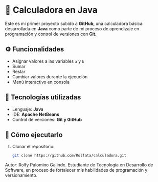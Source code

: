 # 🧮 Calculadora en Java

Este es mi primer proyecto subido a **GitHub**, una calculadora básica desarrollada en **Java** como parte de mi proceso de aprendizaje en programación y control de versiones con **Git**.

## ⚙️ Funcionalidades
- Asignar valores a las variables `a` y `b`
- Sumar
- Restar
- Cambiar valores durante la ejecución
- Menú interactivo en consola

## 🧠 Tecnologías utilizadas
- Lenguaje: **Java**
- IDE: **Apache NetBeans**
- Control de versiones: **Git y GitHub**

## 🚀 Cómo ejecutarlo
1. Clonar el repositorio:
   ```bash
   git clone https://github.com/Rolfata/calculadora.git


Autor: Rolfy Palomino Galindo.
Estudiante de Tecnología en Desarrollo de Software, en proceso de fortalecer mis habilidades de programación y versionamiento.
